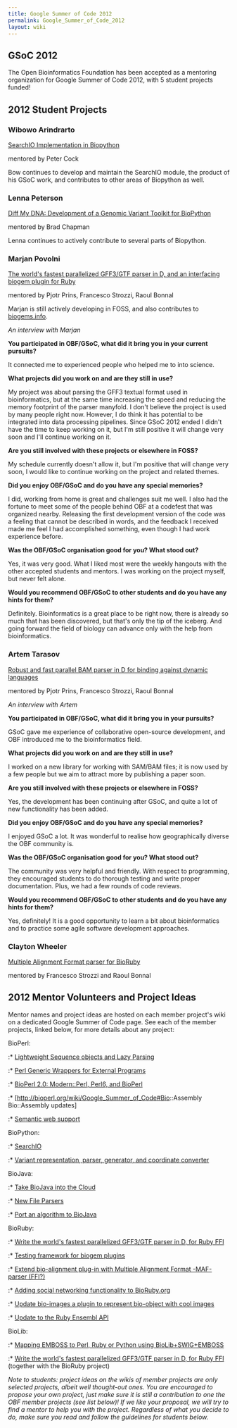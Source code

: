 ```yaml
---
title: Google Summer of Code 2012
permalink: Google_Summer_of_Code_2012
layout: wiki
---
```


## GSoC 2012

The Open Bioinformatics Foundation has been accepted as a mentoring
organization for Google Summer of Code 2012, with 5 student projects
funded!

## 2012 Student Projects

### Wibowo Arindrarto

  
[SearchIO Implementation in Biopython](http://bow.web.id/blog/tag/gsoc/)

mentored by Peter Cock

Bow continues to develop and maintain the SearchIO module, the product
of his GSoC work, and contributes to other areas of Biopython as well.

### Lenna Peterson

  
[Diff My DNA: Development of a Genomic Variant Toolkit for
BioPython](http://arklenna.tumblr.com/tagged/gsoc2012)

mentored by Brad Chapman

Lenna continues to actively contribute to several parts of Biopython.

### Marjan Povolni

  
[The world's fastest parallelized GFF3/GTF parser in D, and an
interfacing biogem plugin for
Ruby](http://blog.mpthecoder.com/tagged/gsoc)

mentored by Pjotr Prins, Francesco Strozzi, Raoul Bonnal

Marjan is still actively developing in FOSS, and also contributes to
[biogems.info](http://www.biogems.info/).

*An interview with Marjan*

**You participated in OBF/GSoC, what did it bring you in your current
pursuits?**

It connected me to experienced people who helped me to into science.

**What projects did you work on and are they still in use?**

My project was about parsing the GFF3 textual format used in
bioinformatics, but at the same time increasing the speed and reducing
the memory footprint of the parser manyfold. I don't believe the project
is used by many people right now. However, I do think it has potential
to be integrated into data processing pipelines. Since GSoC 2012 ended I
didn't have the time to keep working on it, but I'm still positive it
will change very soon and I'll continue working on it.

**Are you still involved with these projects or elsewhere in FOSS?**

My schedule currently doesn't allow it, but I'm positive that will
change very soon, I would like to continue working on the project and
related themes.

**Did you enjoy OBF/GSoC and do you have any special memories?**

I did, working from home is great and challenges suit me well. I also
had the fortune to meet some of the people behind OBF at a codefest that
was organized nearby. Releasing the first development version of the
code was a feeling that cannot be described in words, and the feedback I
received made me feel I had accomplished something, even though I had
work experience before.

**Was the OBF/GSoC organisation good for you? What stood out?**

Yes, it was very good. What I liked most were the weekly hangouts with
the other accepted students and mentors. I was working on the project
myself, but never felt alone.

**Would you recommend OBF/GSoC to other students and do you have any
hints for them?**

Definitely. Bioinformatics is a great place to be right now, there is
already so much that has been discovered, but that's only the tip of the
iceberg. And going forward the field of biology can advance only with
the help from bioinformatics.

### Artem Tarasov

  
[Robust and fast parallel BAM parser in D for binding against dynamic
languages](http://lomereiter.wordpress.com/tag/gsoc)

mentored by Pjotr Prins, Francesco Strozzi, Raoul Bonnal

*An interview with Artem*

**You participated in OBF/GSoC, what did it bring you in your
pursuits?**

GSoC gave me experience of collaborative open-source development, and
OBF introduced me to the bioinformatics field.

**What projects did you work on and are they still in use?**

I worked on a new library for working with SAM/BAM files; it is now used
by a few people but we aim to attract more by publishing a paper soon.

**Are you still involved with these projects or elsewhere in FOSS?**

Yes, the development has been continuing after GSoC, and quite a lot of
new functionality has been added.

**Did you enjoy OBF/GSoC and do you have any special memories?**

I enjoyed GSoC a lot. It was wonderful to realise how geographically
diverse the OBF community is.

**Was the OBF/GSoC organisation good for you? What stood out?**

The community was very helpful and friendly. With respect to
programming, they encouraged students to do thorough testing and write
proper documentation. Plus, we had a few rounds of code reviews.

**Would you recommend OBF/GSoC to other students and do you have any
hints for them?**

Yes, definitely! It is a good opportunity to learn a bit about
bioinformatics and to practice some agile software development
approaches.

### Clayton Wheeler

  
[Multiple Alignment Format parser for
BioRuby](http://csw.github.com/bioruby-maf/)

mentored by Francesco Strozzi and Raoul Bonnal

## 2012 Mentor Volunteers and Project Ideas

Mentor names and project ideas are hosted on each member project's wiki
on a dedicated Google Summer of Code page. See each of the member
projects, linked below, for more details about any project:

BioPerl:  

:\* [Lightweight Sequence objects and Lazy
Parsing](http://bioperl.org/wiki/Google_Summer_of_Code#Lightweight.2FLazy_BioPerl_Classes)

:\* [Perl Generic Wrappers for External
Programs](http://bioperl.org/wiki/Google_Summer_of_Code#Perl_Run_Wrappers_for_External_Programs_in_a_Flash)

:\* [BioPerl 2.0: Modern::Perl, Perl6, and
BioPerl](http://bioperl.org/wiki/Google_Summer_of_Code#BioPerl_2.0_.28and_beyond.29)

:\* \[<http://bioperl.org/wiki/Google_Summer_of_Code#Bio>::Assembly
Bio::Assembly updates\]

:\* [Semantic web
support](http://bioperl.org/wiki/Google_Summer_of_Code#Semantic_Web_Support)

BioPython:  

:\* [SearchIO](http://biopython.org/wiki/Google_Summer_of_Code)

:\* [Variant representation, parser, generator, and coordinate
converter](http://biopython.org/wiki/Google_Summer_of_Code)

BioJava:  

:\* [Take BioJava into the
Cloud](http://biojava.org/wiki/Google_Summer_of_Code_2012#Take_BioJava_into_the_Cloud)

:\* [New File
Parsers](http://biojava.org/wiki/Google_Summer_of_Code_2012#New_File_Parsers_for_BioJava)

:\* [Port an algorithm to
BioJava](http://biojava.org/wiki/Google_Summer_of_Code_2012#Port_an_Algorithm_to_Java)

BioRuby:  

:\* [Write the world's fastest parallelized GFF3/GTF parser in D, for
Ruby
FFI](http://bioruby.open-bio.org/wiki/Google_Summer_of_Code#Write_the_world.27s_fastest_parallelized_GFF3.2FGTF_parser_in_D.2C_for_Ruby_FFI)

:\* [Testing framework for biogem
plugins](http://bioruby.open-bio.org/wiki/Google_Summer_of_Code#Testing_framework_for_biogem_plugins)

:\* [Extend bio-alignment plug-in with Multiple Alignment Format -MAF-
parser
(FFI?)](http://bioruby.open-bio.org/wiki/Google_Summer_of_Code#Extend_bio-alignment_plug-in_with_Multiple_Alignment_Format_-MAF-_parser_.28FFI.3F.29)

:\* [Adding social networking functionality to
BioRuby.org](http://bioruby.open-bio.org/wiki/Google_Summer_of_Code#Adding_social_networking_functionality_to_BioRuby.org)

:\* [Update bio-images a plugin to represent bio-object with cool
images](http://bioruby.open-bio.org/wiki/Google_Summer_of_Code#Update_bio-images_a_plugin_to_represent_bio-object_with_cool_images)

:\* [Update to the Ruby Ensembl
API](http://bioruby.open-bio.org/wiki/Google_Summer_of_Code#Update_to_the_Ruby_Ensembl_API)

BioLib:  

:\* [Mapping EMBOSS to Perl, Ruby or Python using
BioLib+SWIG+EMBOSS](http://biolib.open-bio.org/wiki/GSoC2012)

:\* [Write the world's fastest parallelized GFF3/GTF parser in D, for
Ruby
FFI](http://bioruby.open-bio.org/wiki/Google_Summer_of_Code#Write_the_world.27s_fastest_parallelized_GFF3.2FGTF_parser_in_D.2C_for_Ruby_FFI)
(together with the BioRuby project)

*Note to students: project ideas on the wikis of member projects are
only selected projects, albeit well thought-out ones. You are encouraged
to propose your own project, just make sure it is still a contribution
to one the OBF member projects (see list below)! If we like your
proposal, we will try to find a mentor to help you with the project.
Regardless of what you decide to do, make sure you read and follow the
guidelines for students below.*
